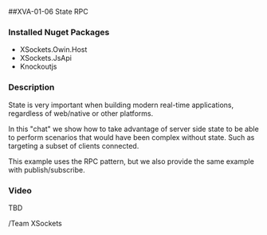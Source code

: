 ##XVA-01-06 State RPC

### Installed Nuget Packages

- XSockets.Owin.Host
- XSockets.JsApi
- Knockoutjs

### Description

State is very important when building modern real-time applications, regardless of web/native or other platforms.

In this "chat" we show how to take advantage of server side state to be able to perform scenarios that would have been complex without state. Such as targeting a subset of clients connected.

This example uses the RPC pattern, but we also provide the same example with publish/subscribe.

### Video

TBD

/Team XSockets


